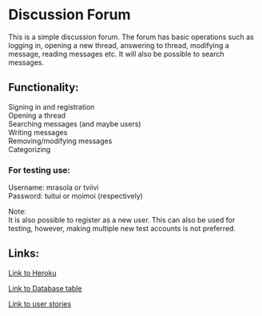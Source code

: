 # Discussion Forum

This is a simple discussion forum. The forum has basic operations such
as logging in, opening a new thread, answering to thread, modifying 
a message, reading messages etc. It will also be possible to search 
messages.

## Functionality:

Signing in and registration   
Opening a thread  
Searching messages (and maybe users)    
Writing messages  
Removing/modifying messages  
Categorizing

### For testing use:
Username: mrasola or tviivi  
Password: tuitui or moimoi (respectively)

Note:   
It is also possible to register as a new user. This can also be used for
testing, however, making multiple new test accounts is not preferred.

## Links:

[Link to Heroku](https://desolate-brushlands-10650.herokuapp.com/)

[Link to Database table](https://github.com/mrasola/keskustelufoorumi/blob/master/documentation/DB_table.md)

[Link to user stories](https://github.com/mrasola/keskustelufoorumi/blob/master/documentation/UserStories.md)